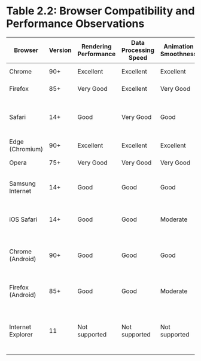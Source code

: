 # Table 2.2: Browser Compatibility and Performance Observations

| Browser | Version | Rendering Performance | Data Processing Speed | Animation Smoothness | Local Storage Performance | Overall Compatibility |
|---------|---------|----------------------|------------------------|----------------------|---------------------------|----------------------|
| Chrome | 90+ | Excellent | Excellent | Excellent | Excellent | Full compatibility |
| Firefox | 85+ | Very Good | Excellent | Very Good | Excellent | Full compatibility |
| Safari | 14+ | Good | Very Good | Good | Very Good | Full compatibility with minor styling differences |
| Edge (Chromium) | 90+ | Excellent | Excellent | Excellent | Excellent | Full compatibility |
| Opera | 75+ | Very Good | Very Good | Very Good | Excellent | Full compatibility |
| Samsung Internet | 14+ | Good | Good | Good | Very Good | Compatible with minor performance issues |
| iOS Safari | 14+ | Good | Good | Moderate | Good | Compatible with minor rendering issues |
| Chrome (Android) | 90+ | Good | Good | Good | Very Good | Compatible with some responsive design adjustments |
| Firefox (Android) | 85+ | Good | Good | Moderate | Very Good | Compatible with some animation limitations |
| Internet Explorer | 11 | Not supported | Not supported | Not supported | Not supported | Not compatible due to modern JavaScript features | 